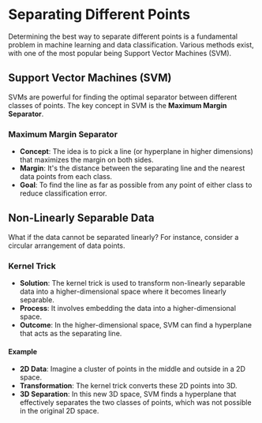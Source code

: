 # Separating Different Points

Determining the best way to separate different points is a fundamental problem in machine learning and data classification. Various methods exist, with one of the most popular being Support Vector Machines (SVM).

## Support Vector Machines (SVM)

SVMs are powerful for finding the optimal separator between different classes of points. The key concept in SVM is the **Maximum Margin Separator**.

### Maximum Margin Separator

- **Concept**: The idea is to pick a line (or hyperplane in higher dimensions) that maximizes the margin on both sides.
- **Margin**: It's the distance between the separating line and the nearest data points from each class.
- **Goal**: To find the line as far as possible from any point of either class to reduce classification error.

## Non-Linearly Separable Data

What if the data cannot be separated linearly? For instance, consider a circular arrangement of data points.

### Kernel Trick

- **Solution**: The kernel trick is used to transform non-linearly separable data into a higher-dimensional space where it becomes linearly separable.
- **Process**: It involves embedding the data into a higher-dimensional space.
- **Outcome**: In the higher-dimensional space, SVM can find a hyperplane that acts as the separating line.

#### Example

- **2D Data**: Imagine a cluster of points in the middle and outside in a 2D space.
- **Transformation**: The kernel trick converts these 2D points into 3D.
- **3D Separation**: In this new 3D space, SVM finds a hyperplane that effectively separates the two classes of points, which was not possible in the original 2D space.
